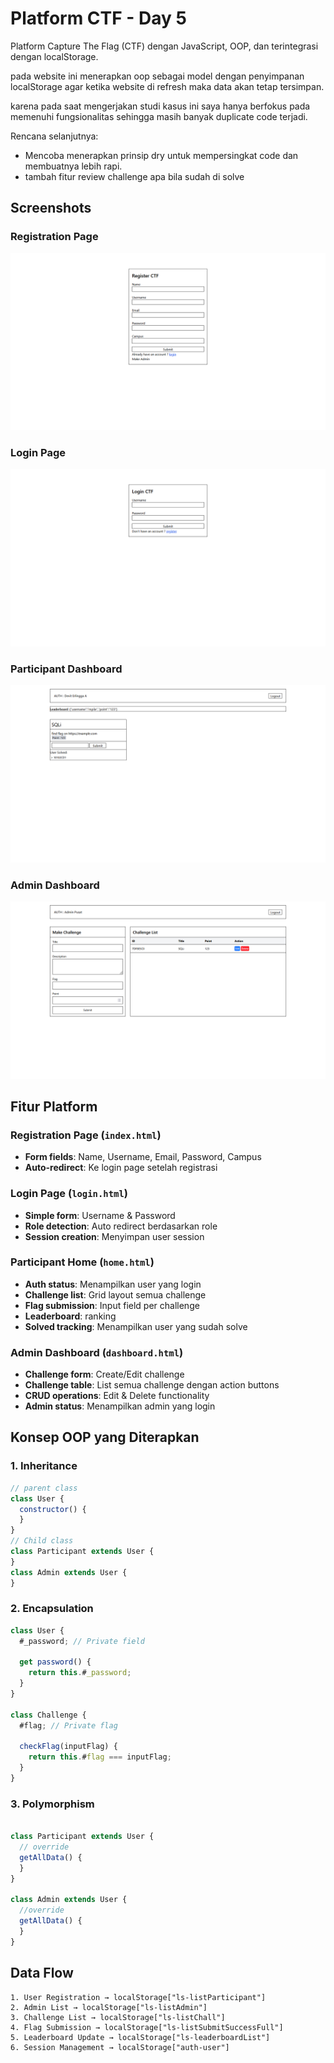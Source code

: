 # Platform CTF - Day 5

Platform Capture The Flag (CTF) dengan JavaScript, OOP, dan  terintegrasi dengan localStorage.

pada website ini menerapkan oop sebagai model dengan penyimpanan localStorage agar ketika website di refresh maka data akan tetap tersimpan.

karena pada saat mengerjakan studi kasus ini saya hanya berfokus pada memenuhi fungsionalitas sehingga masih banyak duplicate code terjadi.

Rencana selanjutnya: 
+ Mencoba menerapkan prinsip dry untuk mempersingkat code dan membuatnya lebih rapi.
+ tambah fitur review challenge apa bila sudah di solve 

## Screenshots

### Registration Page
![Registration Page](preview/register.png)

### Login Page  
![Login Page](preview/login_page.png)

### Participant Dashboard
![Participant Page](preview/participant_page.png)

### Admin Dashboard
![Admin Page](preview/admin_page.png)


##  Fitur Platform


###  Registration Page (`index.html`)

- **Form fields**: Name, Username, Email, Password, Campus
- **Auto-redirect**: Ke login page setelah registrasi

###  Login Page (`login.html`)

- **Simple form**: Username & Password
- **Role detection**: Auto redirect berdasarkan role
- **Session creation**: Menyimpan user session

###  Participant Home (`home.html`)

- **Auth status**: Menampilkan user yang login
- **Challenge list**: Grid layout semua challenge
- **Flag submission**: Input field per challenge
- **Leaderboard**:  ranking
- **Solved tracking**: Menampilkan user yang sudah solve

###  Admin Dashboard (`dashboard.html`)

- **Challenge form**: Create/Edit challenge
- **Challenge table**: List semua challenge dengan action buttons
- **CRUD operations**: Edit & Delete functionality
- **Admin status**: Menampilkan admin yang login


##  Konsep OOP yang Diterapkan

### 1. **Inheritance**

```javascript
// parent class
class User {
  constructor() {
  }
}
// Child class
class Participant extends User {
}
class Admin extends User {
}
```

### 2. **Encapsulation**

```javascript
class User {
  #_password; // Private field

  get password() {
    return this.#_password;
  }
}

class Challenge {
  #flag; // Private flag

  checkFlag(inputFlag) {
    return this.#flag === inputFlag;
  }
}
```

### 3. **Polymorphism**

```javascript

class Participant extends User {
  // override
  getAllData() {
  }
}

class Admin extends User {
  //override
  getAllData() {
  }
}
```



## Data Flow

```
1. User Registration → localStorage["ls-listParticipant"]
2. Admin List → localStorage["ls-listAdmin"]
3. Challenge List → localStorage["ls-listChall"]
4. Flag Submission → localStorage["ls-listSubmitSuccessFull"]
5. Leaderboard Update → localStorage["ls-leaderboardList"]
6. Session Management → localStorage["auth-user"]
```
